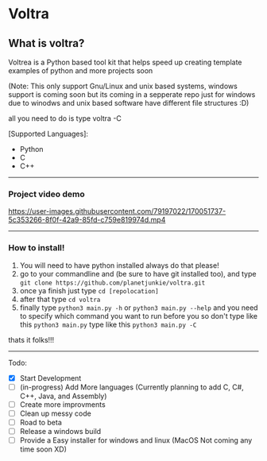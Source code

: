 # Voltra

## What is voltra?

Voltrea is a Python based tool kit that helps speed up creating template examples of python and more projects soon

(Note: This only support Gnu/Linux and unix based systems, windows support is coming soon but its coming in a sepperate repo just for windows due to winodws and unix based software have different file structures :D)

all you need to do is type voltra -C 

[Supported Languages]:
- Python
- C
- C++


---
### Project video demo


https://user-images.githubusercontent.com/79197022/170051737-5c353266-8f0f-42a9-85fd-c759e819974d.mp4

---

### How to install!

1. You will need to have python installed always do that please!
2. go to your commandline and (be sure to have git installed too), and type `git clone https://github.com/planetjunkie/voltra.git`
3. once ya finish just type `cd [repolocation]`
4. after that type `cd voltra`
5. finally type `python3 main.py -h` or `python3 main.py --help` and you need to specify which command you want to run before you so don't type like this `python3 main.py` type like this `python3 main.py -C`

thats it folks!!!

---

Todo:
- [x] Start Development
- [ ] (in-progress) Add More languages (Currently planning to add C, C#, C++, Java, and Assembly)
- [ ] Create more improvments
- [ ] Clean up messy code
- [ ] Road to beta
- [ ] Release a windows build
- [ ] Provide a Easy installer for windows and linux (MacOS Not coming any time soon XD)
